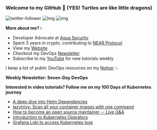 ### Welcome to my GitHub :turtle: (YES! Turtles are like little dragons)

![twitter-follower](https://img.shields.io/twitter/follow/urlichsanais?style=social) ![img](https://img.shields.io/youtube/channel/subscribers/UCb4mfRT5UWpjoUQRcIE2qOQ?label=YouTube%20Subscribers&style=social) ![img](https://img.shields.io/youtube/channel/views/UCb4mfRT5UWpjoUQRcIE2qOQ?label=Total%20views%20on%20my%20YouTube%20Channel&style=social) 

**More about me?** :information_source:
* Developer Advocate at [Aqua Security](https://github.com/aquasecurity)
* Spent 3 years in crypto, contributing to [NEAR Protocol](https://github.com/near)
* View my [Website](https://anaisurl.com/)
* Checkout my DevOps [Newsletter](https://anaisurl.com/tag/devops)
* Subscribe to my [YouTube](https://www.youtube.com/c/AnaisUrlichs) for new tutorials weekly

I keep a list of public DevOps resources on my [Notion](https://devops.anaisurl.com/) :boom:

**Weekly Newsletter: Seven-Day DevOps**
<!-- NEWSLETTER-LIST:START -->
<!-- NEWSLETTER-LIST:END -->

**Interested in video tutorials? Follow me on my 100 Days of Kubernetes journey**
<!-- YOUTUBE-LIST:START -->
- [A deep dive into Helm Dependencies](https://www.youtube.com/watch?v=1Jpt5pIleZY)
- [lazytrivy: Scan all your container images with one command](https://www.youtube.com/watch?v=lAncHN_W-tI)
- [How to become an open source maintainer -- Live Q&amp;A](https://www.youtube.com/watch?v=Hfz7F5T62AU)
- [introduction to Kubernetes Operators](https://www.youtube.com/watch?v=KRNlDQTeFKs)
- [Grafana Loki to access Kubernetes logs](https://www.youtube.com/watch?v=Mn2YpMJaEBY)
<!-- YOUTUBE-LIST:END -->
